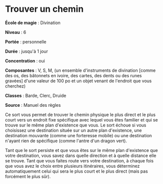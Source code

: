 # Trouver un chemin

**École de magie** : Divination

**Niveau** : 6

**Portée** : personnelle

**Durée** : jusqu'à 1 jour

**Concentration** : oui

**Composantes** : V, S, M, (un ensemble d'instruments de divination [comme des os, des bâtonnets en ivoire, des cartes, des dents ou des runes gravées] d'une valeur de 100  po et un objet venant de l'endroit que vous cherchez)

**Classes** : Barde, Clerc, Druide

**Source** : Manuel des règles

Ce sort vous permet de trouver le chemin physique le plus direct et le plus court vers un endroit fixe spécifique avec lequel vous êtes familier et qui se trouve sur le même plan d'existence que vous. Le sort échoue si vous choisissez une destination située sur un autre plan d'existence, une destination mouvante (comme une forteresse mobile) ou une destination n'ayant rien de spécifique (comme l'antre d'un dragon vert).

Tant que le sort persiste et que vous êtes sur le même plan d'existence que votre destination, vous savez dans quelle direction et à quelle distance elle se trouve. Tant que vous faites route vers votre destination, à chaque fois que vous avez le choix entre plusieurs itinéraires, vous déterminez automatiquement celui qui sera le plus court et le plus direct (mais pas forcément le plus sûr).
